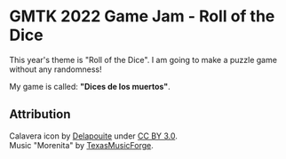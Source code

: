 # GMTK 2022 Game Jam - Roll of the Dice

This year's theme is "Roll of the Dice". I am going to make a puzzle game without any randomness!

My game is called: **"Dices de los muertos"**.

## Attribution

Calavera icon by [Delapouite](https://delapouite.com/) under [CC BY 3.0](http://creativecommons.org/licenses/by/3.0/).  
Music "Morenita" by [TexasMusicForge](https://freesound.org/people/TexasMusicForge/sounds/2687/).  
